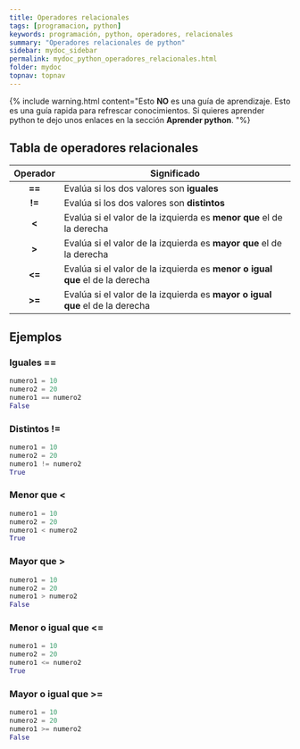 ```yaml
---
title: Operadores relacionales
tags: [programacion, python]
keywords: programación, python, operadores, relacionales
summary: "Operadores relacionales de python"
sidebar: mydoc_sidebar
permalink: mydoc_python_operadores_relacionales.html
folder: mydoc
topnav: topnav
---
```



{% include warning.html content="Esto <b>NO</b> es una guía de aprendizaje. Esto es una guía rapida para refrescar conocimientos. Si quieres aprender python te dejo unos enlaces en la sección <b>Aprender python</b>.
 "%}

## Tabla de operadores relacionales

| Operador | Significado
|-------|--------
| <center><b>==</b></center> | Evalúa si los dos valores son <b>iguales</b>
| <center><b>!=</b></center> | Evalúa si los dos valores son <b>distintos</b>
| <center><b><</b></center> | Evalúa si el valor de la izquierda es <b>menor que</b> el de la derecha
| <center><b>></b></center> | Evalúa si el valor de la izquierda es <b>mayor que</b> el de la derecha
| <center><b><=</b></center> | Evalúa si el valor de la izquierda es <b>menor o igual que</b> el de la derecha
| <center><b>>=</b></center> | Evalúa si el valor de la izquierda es <b>mayor o igual que</b> el de la derecha

## Ejemplos
### Iguales ==
```python
numero1 = 10
numero2 = 20
numero1 == numero2
False
````

### Distintos !=
```python
numero1 = 10
numero2 = 20
numero1 != numero2
True
````

### Menor que <
```python
numero1 = 10
numero2 = 20
numero1 < numero2
True
````

### Mayor que >
```python
numero1 = 10
numero2 = 20
numero1 > numero2
False
````

### Menor o igual que <=
```python
numero1 = 10
numero2 = 20
numero1 <= numero2
True
````

### Mayor o igual que >=
```python
numero1 = 10
numero2 = 20
numero1 >= numero2
False
````